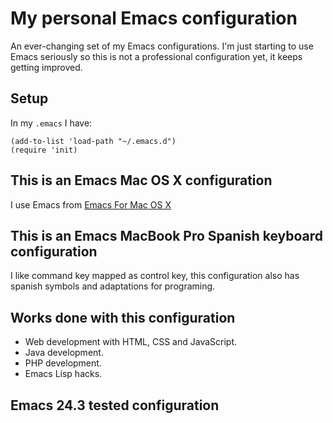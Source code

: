 # My personal Emacs configuration

An ever-changing set of my Emacs configurations. I'm just starting to use Emacs seriously so this is not a professional configuration yet, it keeps getting improved.

## Setup

In my `.emacs` I have:
```elisp
(add-to-list 'load-path "~/.emacs.d")
(require 'init)
```

## This is an Emacs Mac OS X configuration

I use Emacs from [Emacs For Mac OS X](http://emacsformacosx.com/)

## This is an Emacs MacBook Pro Spanish keyboard configuration

I like command key mapped as control key, this configuration also has spanish symbols and adaptations for programing.

## Works done with this configuration

  * Web development with HTML, CSS and JavaScript.
  * Java development.
  * PHP development.
  * Emacs Lisp hacks.

## Emacs 24.3 tested configuration
